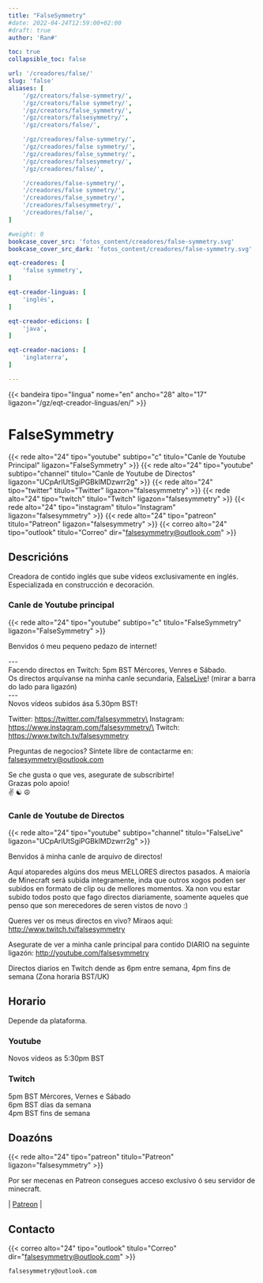 ```yaml
---
title: "FalseSymmetry"
#date: 2022-04-24T12:59:00+02:00
#draft: true
author: 'Ran#'

toc: true
collapsible_toc: false

url: '/creadores/false/'
slug: 'false'
aliases: [
    '/gz/creators/false-symmetry/',
    '/gz/creators/false symmetry/',
    '/gz/creators/false_symmetry/',
    '/gz/creators/falsesymmetry/',
    '/gz/creators/false/',

    '/gz/creadores/false-symmetry/',
    '/gz/creadores/false symmetry/',
    '/gz/creadores/false_symmetry/',
    '/gz/creadores/falsesymmetry/',
    '/gz/creadores/false/',

    '/creadores/false-symmetry/',
    '/creadores/false symmetry/',
    '/creadores/false_symmetry/',
    '/creadores/falsesymmetry/',
    '/creadores/false/',
]

#weight: 0
bookcase_cover_src: 'fotos_content/creadores/false-symmetry.svg'
bookcase_cover_src_dark: 'fotos_content/creadores/false-symmetry.svg'

eqt-creadores: [
    'false symmetry',
]

eqt-creador-linguas: [
    'inglés',
]

eqt-creador-edicions: [
    'java',
]

eqt-creador-nacions: [
    'inglaterra',
]

---
```


{{< bandeira tipo="lingua" nome="en" ancho="28" alto="17" ligazon="/gz/eqt-creador-linguas/en/" >}}

# FalseSymmetry

{{< rede alto="24" tipo="youtube" subtipo="c" titulo="Canle de Youtube Principal" ligazon="FalseSymmetry" >}}
{{< rede alto="24" tipo="youtube" subtipo="channel" titulo="Canle de Youtube de Directos" ligazon="UCpArlUtSgiPGBklMDzwrr2g" >}}
{{< rede alto="24" tipo="twitter" titulo="Twitter" ligazon="falsesymmetry" >}}
{{< rede alto="24" tipo="twitch" titulo="Twitch" ligazon="falsesymmetry" >}}
{{< rede alto="24" tipo="instagram" titulo="Instagram" ligazon="falsesymmetry" >}}
{{< rede alto="24" tipo="patreon" titulo="Patreon" ligazon="falsesymmetry" >}}
{{< correo alto="24" tipo="outlook" titulo="Correo" dir="falsesymmetry@outlook.com" >}}

## Descricións

Creadora de contido inglés que sube vídeos exclusivamente en inglés.\
Especializada en construcción e decoración.

### Canle de Youtube principal

{{< rede alto="24" tipo="youtube" subtipo="c" titulo="FalseSymmetry" ligazon="FalseSymmetry" >}}

Benvidos ó meu pequeno pedazo de internet!

\-\-\-\
Facendo directos en Twitch: 5pm BST Mércores, Venres e Sábado.\
Os directos arquívanse na minha canle secundaria, [FalseLive](https://www.youtube.com/channel/UCpArlUtSgiPGBklMDzwrr2g)! (mirar a barra do lado para ligazón)\
\-\-\-\
Novos vídeos subidos ása 5.30pm BST!

Twitter: https://twitter.com/falsesymmetry\
Instagram: https://www.instagram.com/falsesymmetry/\
Twitch: https://www.twitch.tv/falsesymmetry

Preguntas de negocios?
Síntete libre de contactarme en: falsesymmetry@outlook.com

Se che gusta o que ves, asegurate de subscribirte!\
Grazas polo apoio!\
✌ ☯ ☮

### Canle de Youtube de Directos

{{< rede alto="24" tipo="youtube" subtipo="channel" titulo="FalseLive" ligazon="UCpArlUtSgiPGBklMDzwrr2g" >}}

Benvidos á minha canle de arquivo de directos!

Aquí atoparedes algúns dos meus MELLORES directos pasados.
A maioría de Minecraft será subida integramente, inda que outros xogos poden ser subidos en formato de clip ou de mellores momentos.
Xa non vou estar subido todos posto que fago directos diariamente, soamente aqueles que penso que son merecedores de seren vistos de novo :)

Queres ver os meus directos en vivo?
Míraos aquí:\
http://www.twitch.tv/falsesymmetry

Asegurate de ver a minha canle principal para contido DIARIO na seguinte ligazón: http://youtube.com/falsesymmetry

Directos diarios en Twitch dende as 6pm entre semana, 4pm fins de semana (Zona horaria BST/UK)

## Horario

Depende da plataforma.

### Youtube

Novos vídeos as 5:30pm BST

### Twitch

5pm BST Mércores, Vernes e Sábado\
6pm BST días da semana\
4pm BST fins de semana

## Doazóns

{{< rede alto="24" tipo="patreon" titulo="Patreon" ligazon="falsesymmetry" >}}

Por ser mecenas en Patreon consegues acceso exclusivo ó seu servidor de minecraft.

|
[Patreon](https://www.patreon.com/falsesymmetry)
|

## Contacto

{{< correo alto="24" tipo="outlook" titulo="Correo" dir="falsesymmetry@outlook.com" >}}

```
falsesymmetry@outlook.com
```
